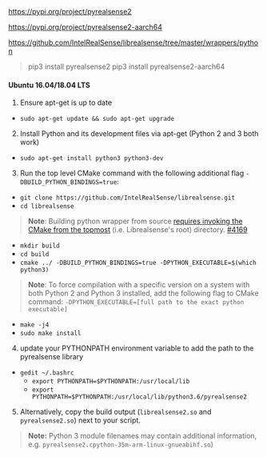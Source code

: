 https://pypi.org/project/pyrealsense2

https://pypi.org/project/pyrealsense2-aarch64

https://github.com/IntelRealSense/librealsense/tree/master/wrappers/python

> pip3 install pyrealsense2
>pip3 install pyrealsense2-aarch64

#### Ubuntu 16.04/18.04 LTS

1. Ensure apt-get is up to date

- `sudo apt-get update && sudo apt-get upgrade`

2. Install Python and its development files via apt-get (Python 2 and 3 both work)

- `sudo apt-get install python3 python3-dev`

3. Run the top level CMake command with the following additional flag `-DBUILD_PYTHON_BINDINGS=true`:

- `git clone https://github.com/IntelRealSense/librealsense.git`
- `cd librealsense`

> **Note**: Building python wrapper from source [requires invoking the CMake from the topmost](https://github.com/IntelRealSense/librealsense/tree/master/wrappers/python#building-from-source) (i.e. Librealsense's root) directory. [#4169](https://github.com/IntelRealSense/librealsense/issues/4169)

- `mkdir build`
- `cd build`
- `cmake ../ -DBUILD_PYTHON_BINDINGS=true -DPYTHON_EXECUTABLE=$(which python3)`

> **Note**: To force compilation with a specific version on a system with both Python 2 and Python 3 installed, add the following flag to CMake command: `-DPYTHON_EXECUTABLE=[full path to the exact python executable]`

- `make -j4`
- `sudo make install`

4. update your PYTHONPATH environment variable to add the path to the pyrealsense library

- `gedit ~/.bashrc`
  - `export PYTHONPATH=$PYTHONPATH:/usr/local/lib`
  - `export PYTHONPATH=$PYTHONPATH:/usr/local/lib/python3.6/pyrealsense2`

5. Alternatively, copy the build output (`librealsense2.so` and `pyrealsense2.so`) next to your script.

> **Note:** Python 3 module filenames may contain additional information, e.g. `pyrealsense2.cpython-35m-arm-linux-gnueabihf.so`)